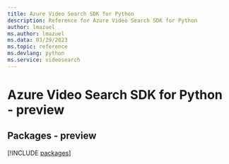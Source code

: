 ```yaml
---
title: Azure Video Search SDK for Python
description: Reference for Azure Video Search SDK for Python
author: lmazuel
ms.author: lmazuel
ms.data: 03/29/2023
ms.topic: reference
ms.devlang: python
ms.service: videosearch
---
```

# Azure Video Search SDK for Python - preview
## Packages - preview
[!INCLUDE [packages](video-search-index.md)]